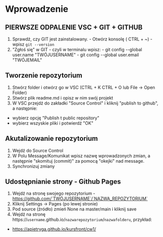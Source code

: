 # Wprowadzenie

## PIERWSZE ODPALENIE VSC + GIT + GITHUB
  1. Sprawdź, czy GIT jest zainstalowany. 
    - Otwórz konsolę ( CTRL + ~)
    - wpisz ``git --version``
  2. "Zgłoś się" w GIT - czyli w terminalu wpisz:
    - git config --global user.name "TWÓJUSERNAME"
    - git config --global user.email "TWÓJEMAIL"

## Tworzenie repozytorium
  1. Stwórz folder i otwórz go w VSC (CTRL + K CTRL + O lub File -> Open Folder) 
  2. Stwórz plik readme.md i opisz w nim swój projekt
  3. W VSC przejdź do zakładki "Source Control" i kliknij "publish to github", a następnie:
  - wybierz opcję "Publish t public repository"
  - wybierz wszyskie pliki i potwierdź "OK"


## Akutalizowanie repozytorium
1. Wejdź do Source Control 
2. W Polu Message/Komunikat wpisz nazwę wprowadzonych zmian, a następnie "skomituj (commit)" za pomocą "okejki" nad message.
3. Synchronizuj zmiany


## Udostępnianie strony - Github Pages
1. Wejdź na stronę swojego repozytorium - https://github.com/`TWÓJUSERNAME`/`NAZWA_REPOZYTORIUM`
2. Kliknij Settings -> Pages (po lewej stronie)
3. Pod source (źródło) zmień None na master/main i kliknij save
4. Wejdź na stronę https://`username`.github.io/`nazwarepozytorium`/`nazwafolderu`, przykład: 
- https://apietryga.github.io/kursfront/cw1/